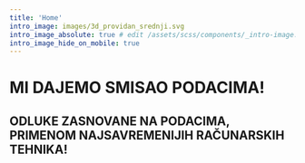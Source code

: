 ```yaml
---
title: 'Home'
intro_image: images/3d_providan_srednji.svg
intro_image_absolute: true # edit /assets/scss/components/_intro-image.scss for full control
intro_image_hide_on_mobile: true
---
```


#  MI DAJEMO SMISAO PODACIMA!

## ODLUKE ZASNOVANE NA PODACIMA, PRIMENOM NAJSAVREMENIJIH RAČUNARSKIH TEHNIKA!
